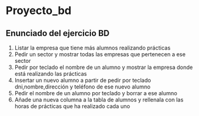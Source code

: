 # Proyecto_bd
<h2>Enunciado del ejercicio BD</h2>
<ol type="1">
  <li>Listar la empresa que tiene más alumnos realizando prácticas</li>
  <li>Pedir un sector y mostrar todas las empresas que pertenecen a ese sector</li>
  <li>Pedir por teclado el nombre de un alumno y mostrar la empresa donde está realizando las prácticas</li>
  <li>Insertar un nuevo alumno a partir de pedir por teclado dni,nombre,dirección y teléfono de ese nuevo alumno</li>
  <li>Pedir el nombre de un alumno por teclado y borrar a ese alumno</li>
  <li>Añade una nueva columna a la tabla de alumnos y rellenala con las horas de prácticas que ha realizado cada uno</li>
</ol>

